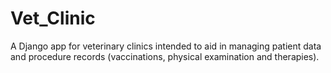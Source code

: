 # Vet_Clinic

A Django app for veterinary clinics intended to aid in managing patient data and procedure records (vaccinations, physical examination and therapies).

